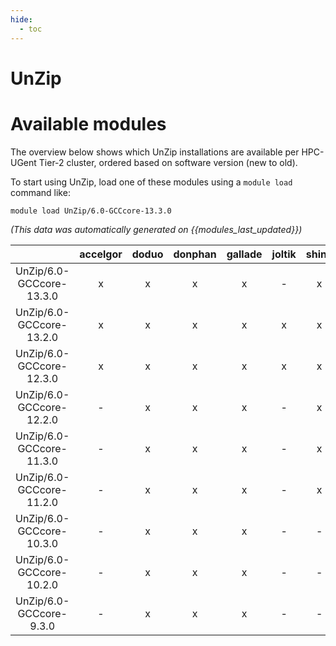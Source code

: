 ```yaml
---
hide:
  - toc
---
```


UnZip
=====

# Available modules


The overview below shows which UnZip installations are available per HPC-UGent Tier-2 cluster, ordered based on software version (new to old).

To start using UnZip, load one of these modules using a `module load` command like:

```shell
module load UnZip/6.0-GCCcore-13.3.0
```

*(This data was automatically generated on {{modules_last_updated}})*  

| |accelgor|doduo|donphan|gallade|joltik|shinx|skitty|
| :---: | :---: | :---: | :---: | :---: | :---: | :---: | :---: |
|UnZip/6.0-GCCcore-13.3.0|x|x|x|x|-|x|x|
|UnZip/6.0-GCCcore-13.2.0|x|x|x|x|x|x|x|
|UnZip/6.0-GCCcore-12.3.0|x|x|x|x|x|x|x|
|UnZip/6.0-GCCcore-12.2.0|-|x|x|x|-|x|-|
|UnZip/6.0-GCCcore-11.3.0|-|x|x|x|-|x|-|
|UnZip/6.0-GCCcore-11.2.0|-|x|x|x|-|x|-|
|UnZip/6.0-GCCcore-10.3.0|-|x|x|x|-|-|-|
|UnZip/6.0-GCCcore-10.2.0|-|x|x|x|-|-|-|
|UnZip/6.0-GCCcore-9.3.0|-|x|x|x|-|-|-|
